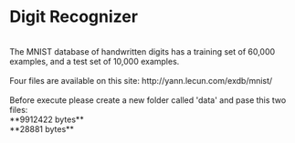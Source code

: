 # Digit Recognizer
<br/>
The MNIST database of handwritten digits has a training set of 60,000 examples, and a test set of 10,000 examples.
<br/>
<br/>
Four files are available on this site: http://yann.lecun.com/exdb/mnist/ 
<br/>
<br/>
Before execute please create a new folder called 'data' and pase this two files: <br/>
**9912422 bytes** <br/>
**28881 bytes**
